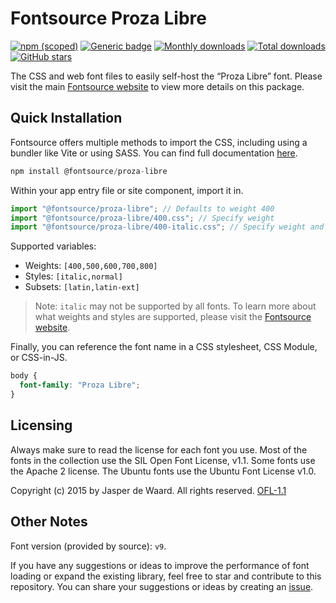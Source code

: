 # Fontsource Proza Libre

[![npm (scoped)](https://img.shields.io/npm/v/@fontsource/proza-libre?color=brightgreen)](https://www.npmjs.com/package/@fontsource/proza-libre) [![Generic badge](https://img.shields.io/badge/fontsource-passing-brightgreen)](https://github.com/fontsource/fontsource) [![Monthly downloads](https://badgen.net/npm/dm/@fontsource/proza-libre)](https://github.com/fontsource/fontsource) [![Total downloads](https://badgen.net/npm/dt/@fontsource/proza-libre)](https://github.com/fontsource/fontsource) [![GitHub stars](https://img.shields.io/github/stars/fontsource/fontsource.svg?style=social&label=Star)](https://github.com/fontsource/fontsource/stargazers)

The CSS and web font files to easily self-host the “Proza Libre” font. Please visit the main [Fontsource website](https://fontsource.org/fonts/proza-libre) to view more details on this package.

## Quick Installation

Fontsource offers multiple methods to import the CSS, including using a bundler like Vite or using SASS. You can find full documentation [here](https://fontsource.org/docs/getting-started/introduction).

```javascript
npm install @fontsource/proza-libre
```

Within your app entry file or site component, import it in.

```javascript
import "@fontsource/proza-libre"; // Defaults to weight 400
import "@fontsource/proza-libre/400.css"; // Specify weight
import "@fontsource/proza-libre/400-italic.css"; // Specify weight and style
```

Supported variables:
- Weights: `[400,500,600,700,800]`
- Styles: `[italic,normal]`
- Subsets: `[latin,latin-ext]`

> Note: `italic` may not be supported by all fonts. To learn more about what weights and styles are supported, please visit the [Fontsource website](https://fontsource.org/fonts/proza-libre).

Finally, you can reference the font name in a CSS stylesheet, CSS Module, or CSS-in-JS.

```css
body {
  font-family: "Proza Libre";
}
```

## Licensing
Always make sure to read the license for each font you use. Most of the fonts in the collection use the SIL Open Font License, v1.1. Some fonts use the Apache 2 license. The Ubuntu fonts use the Ubuntu Font License v1.0.

Copyright (c) 2015 by Jasper de Waard. All rights reserved.
[OFL-1.1](https://openfontlicense.org)

## Other Notes
Font version (provided by source): `v9`.

If you have any suggestions or ideas to improve the performance of font loading or expand the existing library, feel free to star and contribute to this repository. You can share your suggestions or ideas by creating an [issue](https://github.com/fontsource/fontsource/issues).